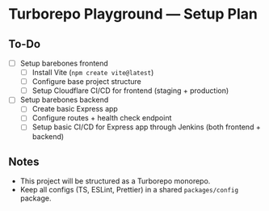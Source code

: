 # Turborepo Playground — Setup Plan

## To-Do

- [ ] Setup barebones frontend
  - [ ] Install Vite (`npm create vite@latest`)
  - [ ] Configure base project structure
  - [ ] Setup Cloudflare CI/CD for frontend (staging + production)

- [ ] Setup barebones backend
  - [ ] Create basic Express app
  - [ ] Configure routes + health check endpoint
  - [ ] Setup basic CI/CD for Express app through Jenkins (both frontend + backend)

## Notes

- This project will be structured as a Turborepo monorepo.
- Keep all configs (TS, ESLint, Prettier) in a shared `packages/config` package.
